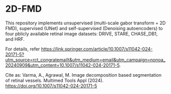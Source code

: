 # 2D-FMD

This repository implements unsupervised (multi-scale gabor transform + 2D FMD), supervised (UNet) and self-supervised (Denoising autoencoders) to four pblicly available retinal image datasets: DRIVE, STARE, CHASE_DB1, and HRF.

For details, refer https://link.springer.com/article/10.1007/s11042-024-20171-5?utm_source=rct_congratemailt&utm_medium=email&utm_campaign=nonoa_20240909&utm_content=10.1007/s11042-024-20171-5.

Cite as: Varma, A., Agrawal, M. Image decomposition based segmentation of retinal vessels. Multimed Tools Appl (2024). https://doi.org/10.1007/s11042-024-20171-5
